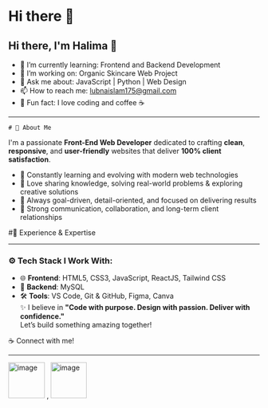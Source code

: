 # Hi there 👋

## Hi there, I'm Halima 👋

- 🌱 I’m currently learning: Frontend and Backend Development
- 🔭 I’m working on: Organic Skincare Web Project
- 💬 Ask me about: JavaScript | Python | Web Design
- 📫 How to reach me: lubnaislam175@gmail.com
- 🧠 Fun fact: I love coding and coffee ☕
 _____________________________________________________________________________________________________
    # 🚀 About Me

I'm a passionate **Front-End Web Developer** dedicated to crafting **clean**, **responsive**, and **user-friendly** websites that deliver **100% client satisfaction**.

- 🌱 Constantly learning and evolving with modern web technologies  
- 🧠 Love sharing knowledge, solving real-world problems & exploring creative solutions  
- 🎯 Always goal-driven, detail-oriented, and focused on delivering results  
- 🤝 Strong communication, collaboration, and long-term client relationships  

#💼 Experience & Expertise
___________________________________________________________________________________________________

### ⚙️ Tech Stack I Work With:
- 🌐 **Frontend**: HTML5, CSS3, JavaScript, ReactJS, Tailwind CSS    
- 💾 **Backend**:  MySQL  
- 🛠️ **Tools**: VS Code, Git & GitHub, Figma, Canva  
✨ I believe in **"Code with purpose. Design with passion. Deliver with confidence."**  
Let’s build something amazing together!

☕ Connect with me!
_______________________________________________________________________________________________
<img width="73" height="72" alt="image" src="https://github.com/user-attachments/assets/f3bc885e-bd55-4d3f-b117-ab2f1c0bad39" /> , <img width="72" height="72" alt="image" src="https://github.com/user-attachments/assets/b55dcc49-6d51-4e5d-a646-822653b6eaba" />








